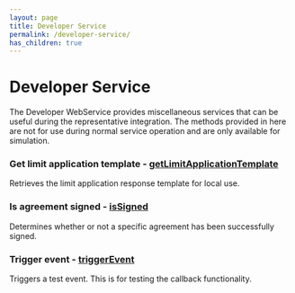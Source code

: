 ```yaml
---
layout: page
title: Developer Service
permalink: /developer-service/
has_children: true
---
```



# Developer Service 

The Developer WebService provides miscellaneous services that can be
useful during the representative integration. The methods provided in
here are not for use during normal service operation and are only
available for simulation.
### Get limit application template - [getLimitApplicationTemplate](getLimitApplicationTemplate_1475924.html)
Retrieves the limit application response template for local use.
### Is agreement signed - [isSigned](isSigned_1475928.html)
Determines whether or not a specific agreement has been successfully
signed.
### Trigger event - [triggerEvent](triggerEvent_1475932.html)
Triggers a test event. This is for testing the callback functionality.
